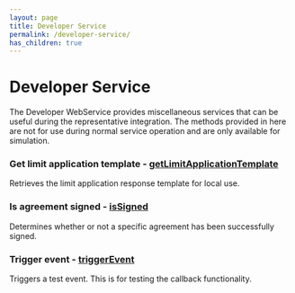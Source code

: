 ```yaml
---
layout: page
title: Developer Service
permalink: /developer-service/
has_children: true
---
```



# Developer Service 

The Developer WebService provides miscellaneous services that can be
useful during the representative integration. The methods provided in
here are not for use during normal service operation and are only
available for simulation.
### Get limit application template - [getLimitApplicationTemplate](getLimitApplicationTemplate_1475924.html)
Retrieves the limit application response template for local use.
### Is agreement signed - [isSigned](isSigned_1475928.html)
Determines whether or not a specific agreement has been successfully
signed.
### Trigger event - [triggerEvent](triggerEvent_1475932.html)
Triggers a test event. This is for testing the callback functionality.
